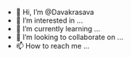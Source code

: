 - 👋 Hi, I’m @Davakrasava
- 👀 I’m interested in ...
- 🌱 I’m currently learning ...
- 💞️ I’m looking to collaborate on ...
- 📫 How to reach me ...

<!---
Davakrasava/Davakrasava is a ✨ special ✨ repository because its `README.md` (this file) appears on your GitHub profile.
You can click the Preview link to take a look at your changes.
--->
